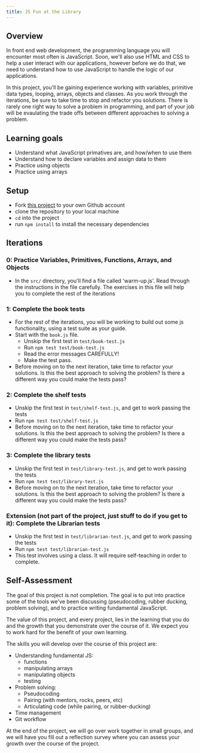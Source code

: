 ```yaml
---
title: JS Fun at the Library
---
```


## Overview

In front end web development, the programming language you will encounter most
often is JavaScript. Soon, we'll also use HTML and CSS to help a user interact
with our applications, however before we do that, we need to understand how to
use JavaScript to handle the logic of our applications.

In this project, you'll be gaining experience working with variables, primitive
data types, looping, arrays, objects and classes. As you work through the
iterations, be sure to take time to stop and refactor you solutions. There is
rarely one right way to solve a problem in programming, and part of your job
will be evaulating the trade offs between different approaches to solving a
problem.

## Learning goals

  - Understand what JavaScript primatives are, and how/when to use them
  - Understand how to declare variables and assign data to them
  - Practice using objects
  - Practice using arrays

## Setup

  - Fork [this project](https://github.com/turingschool-examples/js-fun-at-the-library) to your own Github account
  - clone the repository to your local machine
  - `cd` into the project
  - run `npm install` to install the necessary dependencies

## Iterations

### 0: Practice Variables, Primitives, Functions, Arrays, and Objects

  - In the `src/` directory, you'll find a file called 'warm-up.js'. Read
    through the instructions in the file carefully. The exercises in this file
    will help you to complete the rest of the iterations  

### 1: Complete the book tests

  - For the rest of the iterations, you will be working to build out some
    js functionality, using a test suite as your guide.  
  - Start with the `book.js` file.  
    - Unskip the first test in `test/book-test.js`  
    - Run `npm test test/book-test.js`  
    - Read the error messages CAREFULLY!  
    - Make the test pass.
  - Before moving on to the next iteration, take time to refactor your
    solutions. Is this the best approach to solving the problem? Is there a
    different way you could make the tests pass?  

### 2: Complete the shelf tests

  - Unskip the first test in `test/shelf-test.js`, and get to work passing the tests
  - Run `npm test test/shelf-test.js`  
  - Before moving on to the next iteration, take time to refactor your
    solutions. Is this the best approach to solving the problem? Is there a
    different way you could make the tests pass?  

### 3: Complete the library tests

  - Unskip the first test in `test/library-test.js`, and get to work passing the tests
  - Run `npm test test/library-test.js`  
  - Before moving on to the next iteration, take time to refactor your
    solutions. Is this the best approach to solving the problem? Is there a
    different way you could make the tests pass?  

### Extension (not part of the project, just stuff to do if you get to it): Complete the Librarian tests
  - Unskip the first test in `test/librarian-test.js`, and get to work passing the tests
  - Run `npm test test/librarian-test.js`  
  - This test involves using a class. It will require self-teaching in order to complete.

## Self-Assessment

The goal of this project is not completion. The goal is to put into practice some of the tools we've been discussing (pseudocoding, rubber ducking, problem solving), and to practice writing fundamental JavaScript.

The value of this project, and every project, lies in the learning that you do and the growth that you demonstrate over the course of it. We expect you to work hard for the benefit of your own learning.

The skills you will develop over the course of this project are:

- Understanding fundamental JS: 
    - functions
    - manipulating arrays
    - manipulating objects
    - testing
- Problem solving:
    - Pseudocoding
    - Pairing (with mentors, rocks, peers, etc)
    - Articulating code (while pairing, or rubber-ducking)
- Time management
- Git workflow

At the end of the project, we will go over work together in small groups, and we will have you fill out a reflection survey where you can assess your growth over the course of the project.